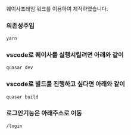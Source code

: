 퀘이사프레임 워크를 이용하여 제작하였습니다. 

### 의존성주입 
```bash
yarn
```

### vscode로 퀘이사를 실행시킬려면 아래와 같이 
```bash
quasar dev
```


### vscode로 빌드를 진행하고 싶다면 아래와 같이
```bash
quasar build
```

### 로그인기능은 아래주소로 이동
```bash
/login
```

